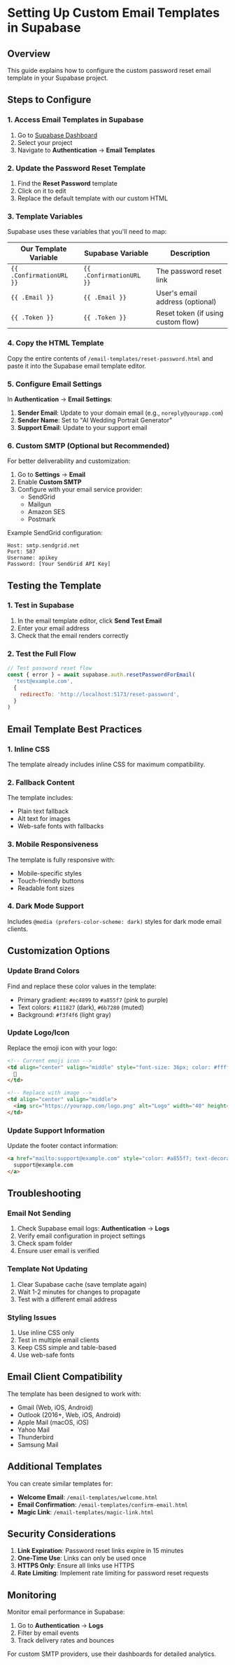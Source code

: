 # Setting Up Custom Email Templates in Supabase

## Overview

This guide explains how to configure the custom password reset email template in your Supabase project.

## Steps to Configure

### 1. Access Email Templates in Supabase

1. Go to [Supabase Dashboard](https://app.supabase.com)
2. Select your project
3. Navigate to **Authentication** → **Email Templates**

### 2. Update the Password Reset Template

1. Find the **Reset Password** template
2. Click on it to edit
3. Replace the default template with our custom HTML

### 3. Template Variables

Supabase uses these variables that you'll need to map:

| Our Template Variable | Supabase Variable | Description |
|-----------------------|-------------------|-------------|
| `{{ .ConfirmationURL }}` | `{{ .ConfirmationURL }}` | The password reset link |
| `{{ .Email }}` | `{{ .Email }}` | User's email address (optional) |
| `{{ .Token }}` | `{{ .Token }}` | Reset token (if using custom flow) |

### 4. Copy the HTML Template

Copy the entire contents of `/email-templates/reset-password.html` and paste it into the Supabase email template editor.

### 5. Configure Email Settings

In **Authentication** → **Email Settings**:

1. **Sender Email**: Update to your domain email (e.g., `noreply@yourapp.com`)
2. **Sender Name**: Set to "AI Wedding Portrait Generator"
3. **Support Email**: Update to your support email

### 6. Custom SMTP (Optional but Recommended)

For better deliverability and customization:

1. Go to **Settings** → **Email**
2. Enable **Custom SMTP**
3. Configure with your email service provider:
   - SendGrid
   - Mailgun
   - Amazon SES
   - Postmark

Example SendGrid configuration:
```
Host: smtp.sendgrid.net
Port: 587
Username: apikey
Password: [Your SendGrid API Key]
```

## Testing the Template

### 1. Test in Supabase

1. In the email template editor, click **Send Test Email**
2. Enter your email address
3. Check that the email renders correctly

### 2. Test the Full Flow

```javascript
// Test password reset flow
const { error } = await supabase.auth.resetPasswordForEmail(
  'test@example.com',
  {
    redirectTo: 'http://localhost:5173/reset-password',
  }
)
```

## Email Template Best Practices

### 1. Inline CSS
The template already includes inline CSS for maximum compatibility.

### 2. Fallback Content
The template includes:
- Plain text fallback
- Alt text for images
- Web-safe fonts with fallbacks

### 3. Mobile Responsiveness
The template is fully responsive with:
- Mobile-specific styles
- Touch-friendly buttons
- Readable font sizes

### 4. Dark Mode Support
Includes `@media (prefers-color-scheme: dark)` styles for dark mode email clients.

## Customization Options

### Update Brand Colors

Find and replace these color values in the template:
- Primary gradient: `#ec4899` to `#a855f7` (pink to purple)
- Text colors: `#111827` (dark), `#6b7280` (muted)
- Background: `#f3f4f6` (light gray)

### Update Logo/Icon

Replace the emoji icon with your logo:
```html
<!-- Current emoji icon -->
<td align="center" valign="middle" style="font-size: 36px; color: #ffffff;">
  💑
</td>

<!-- Replace with image -->
<td align="center" valign="middle">
  <img src="https://yourapp.com/logo.png" alt="Logo" width="40" height="40">
</td>
```

### Update Support Information

Update the footer contact information:
```html
<a href="mailto:support@example.com" style="color: #a855f7; text-decoration: none;">
  support@example.com
</a>
```

## Troubleshooting

### Email Not Sending

1. Check Supabase email logs: **Authentication** → **Logs**
2. Verify email configuration in project settings
3. Check spam folder
4. Ensure user email is verified

### Template Not Updating

1. Clear Supabase cache (save template again)
2. Wait 1-2 minutes for changes to propagate
3. Test with a different email address

### Styling Issues

1. Use inline CSS only
2. Test in multiple email clients
3. Keep CSS simple and table-based
4. Use web-safe fonts

## Email Client Compatibility

The template has been designed to work with:
- Gmail (Web, iOS, Android)
- Outlook (2016+, Web, iOS, Android)
- Apple Mail (macOS, iOS)
- Yahoo Mail
- Thunderbird
- Samsung Mail

## Additional Templates

You can create similar templates for:
- **Welcome Email**: `/email-templates/welcome.html`
- **Email Confirmation**: `/email-templates/confirm-email.html`
- **Magic Link**: `/email-templates/magic-link.html`

## Security Considerations

1. **Link Expiration**: Password reset links expire in 15 minutes
2. **One-Time Use**: Links can only be used once
3. **HTTPS Only**: Ensure all links use HTTPS
4. **Rate Limiting**: Implement rate limiting for password reset requests

## Monitoring

Monitor email performance in Supabase:
1. Go to **Authentication** → **Logs**
2. Filter by email events
3. Track delivery rates and bounces

For custom SMTP providers, use their dashboards for detailed analytics.